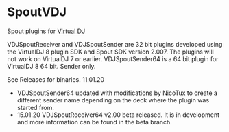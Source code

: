 # SpoutVDJ
Spout plugins for [Virtual DJ](https://www.virtualdj.com/)

VDJSpoutReceiver and VDJSpoutSender are 32 bit plugins developed using the VirtualDJ 8 plugin SDK and Spout SDK version 2.007. The plugins will not work on VirtualDJ 7 or earlier. VDJSpoutSender64 is a 64 bit plugin for VirtualDJ 8 64 bit. Sender only.

See Releases for binaries.
11.01.20
- VDJSpoutSender64 updated with modifications by NicoTux to create a different sender name depending on the deck where the plugin was started from.
- 15.01.20 VDJSpoutReceiver64 v2.00 beta released. It is in development and more information can be found in the beta branch.
